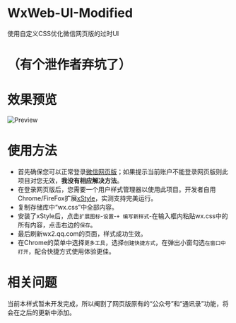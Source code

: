 # WxWeb-UI-Modified

使用自定义CSS优化微信网页版的过时UI

# （有个泄作者弃坑了）

# 效果预览
![Preview](https://asset.simsoft.top/preview.png)

# 使用方法

- 首先确保您可以正常登录[微信网页版](https://wx2.qq.com)；如果提示当前账户不能登录网页版则此项目对您无效，**我没有相应解决方法**。
- 在登录网页版后，您需要一个用户样式管理器以使用此项目。开发者自用Chrome/FireFox扩展[xStyle](https://github.com/FirefoxBar/xStyle)，实测支持完美运行。
- 复制存储库中“wx.css”中全部内容。
- 安装了xStyle后，点击`扩展图标`-`设置`-`+ 编写新样式`-在输入框内粘贴wx.css中的所有内容，点击右边的`保存`。
- 最后刷新wx2.qq.com的页面，样式成功生效。
- 在Chrome的菜单中选择`更多工具`，选择`创建快捷方式`，在弹出小窗勾选`在窗口中打开`，配合快捷方式使用体验更佳。


# 相关问题

当前本样式暂未开发完成，所以阉割了网页版原有的“公众号”和“通讯录”功能，将会在之后的更新中添加。
